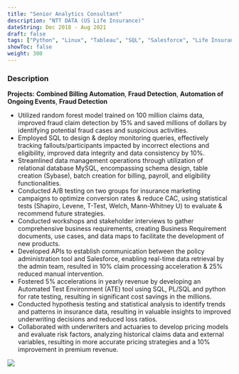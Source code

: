 ```yaml
---
title: "Senior Analytics Consultant"
description: "NTT DATA (US Life Insurance)"
dateString: Dec 2018 - Aug 2021
draft: false
tags: ["Python", "Linux", "Tableau", "SQL", "Salesforce", "Life Insurance", "Automation", "API"]
showToc: false
weight: 300
--- 
```


### Description

**Projects:** **Combined Billing Automation**, **Fraud Detection**, **Automation of Ongoing Events**, **Fraud Detection**

- Utilized random forest model trained on 100 million claims data, improved fraud claim detection by 15% and saved millions of dollars by identifying potential fraud cases and suspicious activities.
- Employed SQL to design & deploy monitoring queries, effectively tracking fallouts/participants impacted by incorrect elections and eligibility, improved data integrity and data consistency by 10%.
-  Streamlined data management operations through utilization of relational database MySQL, encompassing schema design, table creation (Sybase), batch creation for billing, payroll, and eligibility functionalities.
- Conducted A/B testing on two groups for insurance marketing campaigns to optimize conversion rates & reduce CAC, using statistical tests (Shapiro, Levene, T-Test, Welch, Mann-Whitney U) to evaluate & recommend future strategies.
- Conducted workshops and stakeholder interviews to gather comprehensive business requirements, creating Business Requirement documents, use cases, and data maps to facilitate the development of new products.
- Developed APIs to establish communication between the policy administration tool and Salesforce, enabling real-time data retrieval by the admin team, resulted in 10% claim processing acceleration & 25% reduced manual intervention.
- Fostered 5% accelerations in yearly revenue by developing an Automated Test Environment (ATE) tool using SQL, PL/SQL and python for rate testing, resulting in significant cost savings in the millions.
- Conducted hypothesis testing and statistical analysis to identify trends and patterns in insurance data, resulting in valuable insights to improved underwriting decisions and reduced loss ratios.
- Collaborated with underwriters and actuaries to develop pricing models and evaluate risk factors, analyzing historical claims data and external variables, resulting in more accurate pricing strategies and a 10% improvement in premium revenue.

![](/experience/NTTDATA/NTT2.jpg#center)

